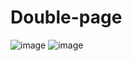 # Double-page

![image](https://github.com/Testers7777/Double-page/assets/97400362/f6ff8024-b444-4fb7-9c15-2fae653bfe4c) ![image](https://github.com/Testers7777/Double-page/assets/97400362/7afe3181-b9f7-4092-ba7f-c2ad36abb5f6)
